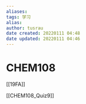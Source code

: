 ```yaml
---
aliases: 
tags: 学习
alias: 
author: tusrau
date created: 20220111 04:48
date updated: 20220111 04:46
---
```


# CHEM108

[[19FA]]

[[CHEM108_Quiz9]]
